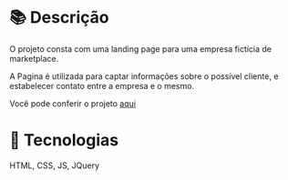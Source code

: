 # 📚 Descrição 

O projeto consta com uma landing page para uma empresa fictícia de marketplace.

A Pagina é utilizada para captar informações sobre o possível cliente, e estabelecer contato entre a empresa e o mesmo.

Você pode conferir o projeto <a href="https://amoreira2003.github.io/LandingPage/">aqui</a>
# 🧰 Tecnologias

HTML, CSS, JS, JQuery
